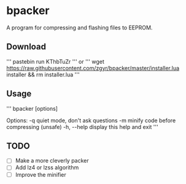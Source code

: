 # bpacker

A program for compressing and flashing files to EEPROM.


## Download

'''
pastebin run KThbTuZr
'''
or
'''
wget https://raw.githubusercontent.com/zgyr/bpacker/master/installer.lua
installer && rm installer.lua
'''


## Usage
'''
bpacker [options] <filename>

Options:
  -q           quiet mode, don't ask questions
  -m           minify code before compressing (unsafe)
  -h, --help   display this help and exit
'''


## TODO

- [ ] Make a more cleverly packer
- [ ] Add lz4 or lzss algorithm
- [ ] Improve the minifier
